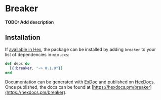# Breaker

**TODO: Add description**

## Installation

If [available in Hex](https://hex.pm/docs/publish), the package can be installed
by adding `breaker` to your list of dependencies in `mix.exs`:

```elixir
def deps do
  [{:breaker, "~> 0.1.0"}]
end
```

Documentation can be generated with [ExDoc](https://github.com/elixir-lang/ex_doc)
and published on [HexDocs](https://hexdocs.pm). Once published, the docs can
be found at [https://hexdocs.pm/breaker](https://hexdocs.pm/breaker).

